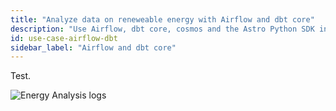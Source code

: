 ```yaml
---
title: "Analyze data on reneweable energy with Airflow and dbt core"
description: "Use Airflow, dbt core, cosmos and the Astro Python SDK in an ELT pipeline to analyze energy data."
id: use-case-airflow-dbt
sidebar_label: "Airflow and dbt core"
---
```


Test.



![Energy Analysis logs](/img/guides/cosmos_energy_analysis_logs.png)